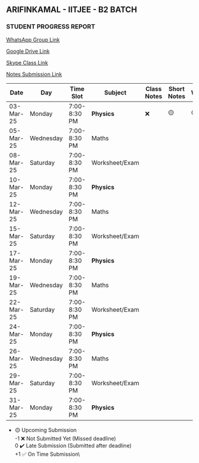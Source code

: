 ## ARIFINKAMAL - IITJEE - B2 BATCH

### STUDENT PROGRESS REPORT

[WhatsApp Group Link](https://chat.whatsapp.com/IcIBqSvyGPgJkwDTbtyvd2)

[Google Drive Link](https://drive.google.com/drive/folders/1g0nm4o3BizxrXiRnvBv8-LBTxeyQbohV?usp=drive_link)

[Skype Class Link](https://join.skype.com/qTgv34k7jW4S)

[Notes Submission Link](https://docs.google.com/forms/d/e/1FAIpQLSeYsJlvEA5n5GSLVQ8YtfVuUbyVEJihMepeZNAwot8tib5skg/viewform?usp=sharing)

| Date       | Day        | Time Slot      | Subject             | Class Notes | Short Notes | Worksheet |
|------------|-----------|---------------|---------------------|-------------|-------------|-----------|
| 03-Mar-25  | Monday    | 7:00-8:30 PM  | **Physics**         |      ❌     |      🟡       |     🟡      |
| 05-Mar-25  | Wednesday | 7:00-8:30 PM  | Maths              |             |             |           |
| 08-Mar-25  | Saturday  | 7:00-8:30 PM  | Worksheet/Exam     |             |             |           |
| 10-Mar-25  | Monday    | 7:00-8:30 PM  | **Physics**         |             |             |           |
| 12-Mar-25  | Wednesday | 7:00-8:30 PM  | Maths              |             |             |           |
| 15-Mar-25  | Saturday  | 7:00-8:30 PM  | Worksheet/Exam     |             |             |           |
| 17-Mar-25  | Monday    | 7:00-8:30 PM  | **Physics**         |             |             |           |
| 19-Mar-25  | Wednesday | 7:00-8:30 PM  | Maths              |             |             |           |
| 22-Mar-25  | Saturday  | 7:00-8:30 PM  | Worksheet/Exam     |             |             |           |
| 24-Mar-25  | Monday    | 7:00-8:30 PM  | **Physics**         |             |             |           |
| 26-Mar-25  | Wednesday | 7:00-8:30 PM  | Maths              |             |             |           |
| 29-Mar-25  | Saturday  | 7:00-8:30 PM  | Worksheet/Exam     |             |             |           |
| 31-Mar-25  | Monday    | 7:00-8:30 PM  | **Physics**         |             |             |           |

- 🟡 Upcoming Submission\
-1 ❌ Not Submitted Yet (Missed deadline)\
0 ✔️ Late Submission (Submitted after deadline)\
+1 ✅ On Time Submission\
